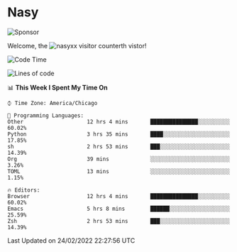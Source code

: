 # Nasy

<!--
<p align="center">
<img height="200" src="https://github-readme-stats.vercel.app/api?username=nasyxx&count_private=true&show_icons=true&theme=dracula&include_all_commits=true"/>
<img height="200" src="https://github-readme-stats.vercel.app/api/top-langs/?username=nasyxx&theme=dracula&hide=html,jupyter+notebook&count_private=true&show_icons=true"/>
</p>

  
----------------
-->

![Sponsor](https://img.shields.io/static/v1.svg?label=Sponsor&message=%E2%9D%A4&logo=GitHub&style=flat&color=pink)
 
Welcome, the ![nasyxx visitor counter](https://count.getloli.com/get/@nasyxx?theme=rule34)th vistor!
 
<!--START_SECTION:waka-->
![Code Time](http://img.shields.io/badge/Code%20Time-1%2C933%20hrs%2046%20mins-blue)

![Lines of code](https://img.shields.io/badge/From%20Hello%20World%20I%27ve%20Written-5%20Million%20lines%20of%20code-blue)

📊 **This Week I Spent My Time On** 

```text
⌚︎ Time Zone: America/Chicago

💬 Programming Languages: 
Other                    12 hrs 4 mins       ███████████████░░░░░░░░░░   60.02% 
Python                   3 hrs 35 mins       ████░░░░░░░░░░░░░░░░░░░░░   17.85% 
sh                       2 hrs 53 mins       ███░░░░░░░░░░░░░░░░░░░░░░   14.39% 
Org                      39 mins             ░░░░░░░░░░░░░░░░░░░░░░░░░   3.26% 
TOML                     13 mins             ░░░░░░░░░░░░░░░░░░░░░░░░░   1.15%

🔥 Editors: 
Browser                  12 hrs 4 mins       ███████████████░░░░░░░░░░   60.02% 
Emacs                    5 hrs 8 mins        ██████░░░░░░░░░░░░░░░░░░░   25.59% 
Zsh                      2 hrs 53 mins       ███░░░░░░░░░░░░░░░░░░░░░░   14.39%

```


 Last Updated on 24/02/2022 22:27:56 UTC
<!--END_SECTION:waka-->

<!-- ![visitors](https://visitor-badge.laobi.icu/badge?page_id=nasyxx.nasyxx) -->
